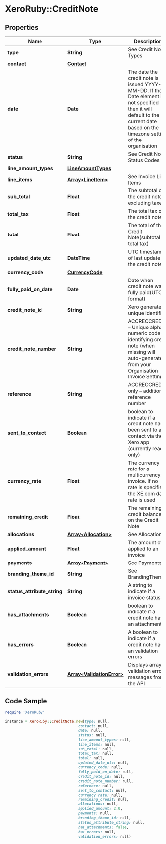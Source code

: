 # XeroRuby::CreditNote

## Properties

Name | Type | Description | Notes
------------ | ------------- | ------------- | -------------
**type** | **String** | See Credit Note Types | [optional] 
**contact** | [**Contact**](Contact.md) |  | [optional] 
**date** | **Date** | The date the credit note is issued YYYY-MM-DD. If the Date element is not specified then it will default to the current date based on the timezone setting of the organisation | [optional] 
**status** | **String** | See Credit Note Status Codes | [optional] 
**line_amount_types** | [**LineAmountTypes**](LineAmountTypes.md) |  | [optional] 
**line_items** | [**Array&lt;LineItem&gt;**](LineItem.md) | See Invoice Line Items | [optional] 
**sub_total** | **Float** | The subtotal of the credit note excluding taxes | [optional] 
**total_tax** | **Float** | The total tax on the credit note | [optional] 
**total** | **Float** | The total of the Credit Note(subtotal + total tax) | [optional] 
**updated_date_utc** | **DateTime** | UTC timestamp of last update to the credit note | [optional] 
**currency_code** | [**CurrencyCode**](CurrencyCode.md) |  | [optional] 
**fully_paid_on_date** | **Date** | Date when credit note was fully paid(UTC format) | [optional] 
**credit_note_id** | **String** | Xero generated unique identifier | [optional] 
**credit_note_number** | **String** | ACCRECCREDIT – Unique alpha numeric code identifying credit note (when missing will auto-generate from your Organisation Invoice Settings) | [optional] 
**reference** | **String** | ACCRECCREDIT only – additional reference number | [optional] 
**sent_to_contact** | **Boolean** | boolean to indicate if a credit note has been sent to a contact via  the Xero app (currently read only) | [optional] 
**currency_rate** | **Float** | The currency rate for a multicurrency invoice. If no rate is specified, the XE.com day rate is used | [optional] 
**remaining_credit** | **Float** | The remaining credit balance on the Credit Note | [optional] 
**allocations** | [**Array&lt;Allocation&gt;**](Allocation.md) | See Allocations | [optional] 
**applied_amount** | **Float** | The amount of applied to an invoice | [optional] 
**payments** | [**Array&lt;Payment&gt;**](Payment.md) | See Payments | [optional] 
**branding_theme_id** | **String** | See BrandingThemes | [optional] 
**status_attribute_string** | **String** | A string to indicate if a invoice status | [optional] 
**has_attachments** | **Boolean** | boolean to indicate if a credit note has an attachment | [optional] [default to false]
**has_errors** | **Boolean** | A boolean to indicate if a credit note has an validation errors | [optional] 
**validation_errors** | [**Array&lt;ValidationError&gt;**](ValidationError.md) | Displays array of validation error messages from the API | [optional] 

## Code Sample

```ruby
require 'XeroRuby'

instance = XeroRuby::CreditNote.new(type: null,
                                 contact: null,
                                 date: null,
                                 status: null,
                                 line_amount_types: null,
                                 line_items: null,
                                 sub_total: null,
                                 total_tax: null,
                                 total: null,
                                 updated_date_utc: null,
                                 currency_code: null,
                                 fully_paid_on_date: null,
                                 credit_note_id: null,
                                 credit_note_number: null,
                                 reference: null,
                                 sent_to_contact: null,
                                 currency_rate: null,
                                 remaining_credit: null,
                                 allocations: null,
                                 applied_amount: 2.0,
                                 payments: null,
                                 branding_theme_id: null,
                                 status_attribute_string: null,
                                 has_attachments: false,
                                 has_errors: null,
                                 validation_errors: null)
```


